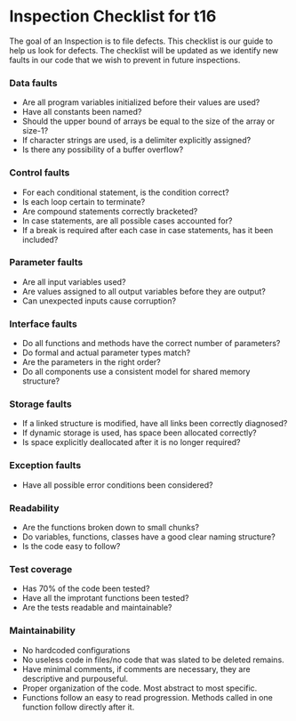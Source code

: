 # Inspection Checklist for t16

The goal of an Inspection is to file defects.
This checklist is our guide to help us look for defects.
The checklist will be updated as we identify new faults in our code that we wish to prevent in future inspections.


### Data faults
* Are all program variables initialized before their values are used?
* Have all constants been named?
* Should the upper bound of arrays be equal to the size of the array or size-1?
* If character strings are used, is a delimiter explicitly assigned?
* Is there any possibility of a buffer overflow?

### Control faults
* For each conditional statement, is the condition correct?
* Is each loop certain to terminate?
* Are compound statements correctly bracketed?
* In case statements, are all possible cases accounted for?
* If a break is required after each case in case statements, has it been included?

### Parameter faults
* Are all input variables used?
* Are values assigned to all output variables before they are output?
* Can unexpected inputs cause corruption?

### Interface faults
* Do all functions and methods have the correct number of parameters?
* Do formal and actual parameter types match?
* Are the parameters in the right order?
* Do all components use a consistent model for shared memory structure?

### Storage faults
* If a linked structure is modified, have all links been correctly diagnosed?
* If dynamic storage is used, has space been allocated correctly?
* Is space explicitly deallocated after it is no longer required?

### Exception faults
* Have all possible error conditions been considered?

### Readability
* Are the functions broken down to small chunks?
* Do variables, functions, classes have a good clear naming structure?
* Is the code easy to follow?

### Test coverage
* Has 70% of the code been tested?
* Have all the improtant functions been tested?
* Are the tests readable and maintainable?

### Maintainability
* No hardcoded configurations
* No useless code in files/no code that was slated to be deleted remains.
* Have minimal comments, if comments are necessary, they are descriptive and purpouseful. 
* Proper organization of the code. Most abstract to most specific.
* Functions follow an easy to read progression. Methods called in one function follow directly after it.
